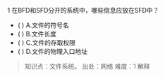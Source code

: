 1
在BFD和SFD分开的系统中，哪些信息应放在SFD中？
- ( ) A.文件的符号名 
- ( ) B.文件长度 
- ( ) C.文件的存取权限 
- ( ) D.文件的物理入口地址

> 知识点：文件系统。
> 出处：网络
> 难度：1
> 解释
